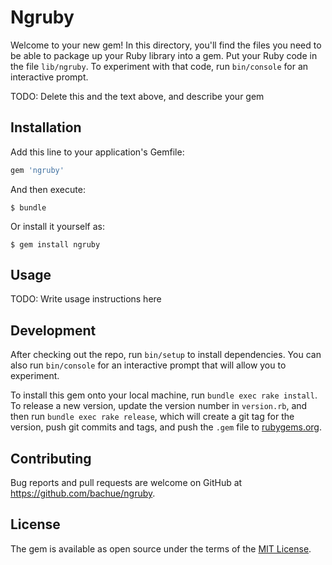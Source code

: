 # Ngruby

Welcome to your new gem! In this directory, you'll find the files you need to be able to package up your Ruby library into a gem. Put your Ruby code in the file `lib/ngruby`. To experiment with that code, run `bin/console` for an interactive prompt.

TODO: Delete this and the text above, and describe your gem

## Installation

Add this line to your application's Gemfile:

```ruby
gem 'ngruby'
```

And then execute:

    $ bundle

Or install it yourself as:

    $ gem install ngruby

## Usage

TODO: Write usage instructions here

## Development

After checking out the repo, run `bin/setup` to install dependencies. You can also run `bin/console` for an interactive prompt that will allow you to experiment.

To install this gem onto your local machine, run `bundle exec rake install`. To release a new version, update the version number in `version.rb`, and then run `bundle exec rake release`, which will create a git tag for the version, push git commits and tags, and push the `.gem` file to [rubygems.org](https://rubygems.org).

## Contributing

Bug reports and pull requests are welcome on GitHub at https://github.com/bachue/ngruby.

## License

The gem is available as open source under the terms of the [MIT License](https://opensource.org/licenses/MIT).
